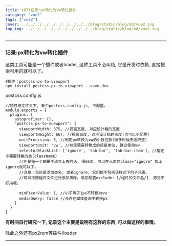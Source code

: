 ```yaml
---
title: (87)记录:px转化为vw转化插件
category: "vue2"
tags: ["vue2"]
cover: ../../../../../../../../../../blog/static/blog/md/vue2.svg
top_img: ../../../../../../../../../../blog/static/blog/md/vue2.svg
---
```


***

### 记录:px转化为vw转化插件

这类工具可能是一个插件或者loader,  这种工具不必纠结, 它是开发时依赖, 直接搜索可用的就可以了。


    #插件：postcss-px-to-viewport
    npm install postcss-px-to-viewport --save-dev


postcss.config.js


    //项目根文件夹下, 有个postcss.config.js, 中配置。
    module.exports = {
      plugins: {
        autoprefixer: {},
        "postcss-px-to-vuewport": {
          viewportWidth: 375, //视窗宽度, 对应设计稿的宽度
          viewportHeight: 667, //视窗高度, 对应设计稿的高度(也可以不配置)
          unitPrecision: 5, //制定px转换为vw的小数位数(很多时候无法取整)
          viewportUnit: 'vw', //制定需要转换成的视窗单位, 建议使用vw
          selectorBlackList: ['ignore', 'tab-bar', 'tab-bar-item'], //指定不需要转换的类(className)
          //但是每一个都要手动写上去的话, 很麻烦, 可以在元素的class="ignore" 加上ignore就可以了。
          //注意：无论是添加类名, 或者ignore, 它们都不包括该样式下的子元素。
          //可以按照组件文件进行添加排除。添加配置exclude: [/组件的文件名/]..感觉不好用呢。
          
          minPixerValue: 1, //小于等于1px不转换为vw
          mediaQuery: false //允许在媒体查询中转换px
        }
      }
    }

**有时间自行研究一下, 记录这个主要是说明有这样的东西, 可以做这样的事情。**

除此之外还有px2rem等插件/loader


***